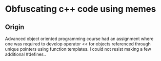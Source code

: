 # Obfuscating c++ code using memes

## Origin
Advanced object oriented programming course had an assignment where one was required to develop operator << for objects referenced through unique pointers using function templates. I could not resist making a few additional #defines..
